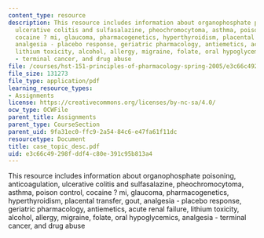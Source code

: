 ```yaml
---
content_type: resource
description: This resource includes information about organophosphate poisoning, anticoagulation,
  ulcerative colitis and sulfasalazine, pheochromocytoma, asthma, poison control,
  cocaine ? mi, glaucoma, pharmacogenetics, hyperthyroidism, placental transfer, gout,
  analgesia - placebo response, geriatric pharmacology, antiemetics, acute renal failure,
  lithium toxicity, alcohol, allergy, migraine, folate, oral hypoglycemics, analgesia
  - terminal cancer, and drug abuse
file: /courses/hst-151-principles-of-pharmacology-spring-2005/e3c66c49298fddf4c80e391c95b813a4_case_topic_desc.pdf
file_size: 131273
file_type: application/pdf
learning_resource_types:
- Assignments
license: https://creativecommons.org/licenses/by-nc-sa/4.0/
ocw_type: OCWFile
parent_title: Assignments
parent_type: CourseSection
parent_uid: 9fa31ec0-ffc9-2a54-84c6-e47fa61f11dc
resourcetype: Document
title: case_topic_desc.pdf
uid: e3c66c49-298f-ddf4-c80e-391c95b813a4
---
```

This resource includes information about organophosphate poisoning, anticoagulation, ulcerative colitis and sulfasalazine, pheochromocytoma, asthma, poison control, cocaine ? mi, glaucoma, pharmacogenetics, hyperthyroidism, placental transfer, gout, analgesia - placebo response, geriatric pharmacology, antiemetics, acute renal failure, lithium toxicity, alcohol, allergy, migraine, folate, oral hypoglycemics, analgesia - terminal cancer, and drug abuse